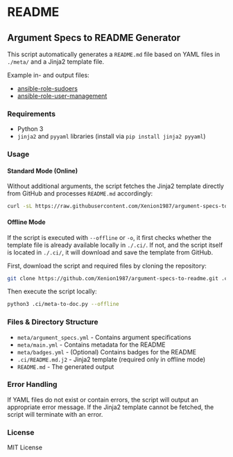 # README

## Argument Specs to README Generator

This script automatically generates a `README.md` file based on YAML files in `./meta/` and a Jinja2 template file.

Example in- and output files:

 - [ansible-role-sudoers](https://github.com/Xenion1987/ansible-role-sudoers)
 - [ansible-role-user-management](https://github.com/Xenion1987/ansible-role-user-management)

### Requirements

- Python 3
- `jinja2` and `pyyaml` libraries (install via `pip install jinja2 pyyaml`)

### Usage

#### Standard Mode (Online)

Without additional arguments, the script fetches the Jinja2 template directly from GitHub and processes `README.md` accordingly:

```bash
curl -sL https://raw.githubusercontent.com/Xenion1987/argument-specs-to-readme/main/meta-to-doc.py | python3
```

#### Offline Mode

If the script is executed with `--offline` or `-o`, it first checks whether the template file is already available locally in `./.ci/`. If not, and the script itself is located in `./.ci/`, it will download and save the template from GitHub.

First, download the script and required files by cloning the repository:

```bash
git clone https://github.com/Xenion1987/argument-specs-to-readme.git .ci
```

Then execute the script locally:

```bash
python3 .ci/meta-to-doc.py --offline
```

### Files & Directory Structure

- `meta/argument_specs.yml` - Contains argument specifications
- `meta/main.yml` - Contains metadata for the README
- `meta/badges.yml` - (Optional) Contains badges for the README
- `.ci/README.md.j2` - Jinja2 template (required only in offline mode)
- `README.md` - The generated output

### Error Handling

If YAML files do not exist or contain errors, the script will output an appropriate error message. If the Jinja2 template cannot be fetched, the script will terminate with an error.

### License

MIT License
